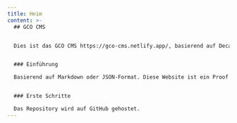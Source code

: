 ```yaml
---
title: Heim
content: >-
  ## GCO CMS


  Dies ist das GCO CMS https://gco-cms.netlify.app/, basierend auf Decap CMS https://decapcms.org/ und Open-Source-Content-Management für Git-Workflows. Testen, testen und nochmals testen.


  ### Einführung

  Basierend auf Markdown oder JSON-Format. Diese Website ist ein Proof of Concept für die Bearbeitung von Markdown-Dateien über eine Schnittstelle.


  ### Erste Schritte

  Das Repository wird auf GitHub gehostet.
---
```

